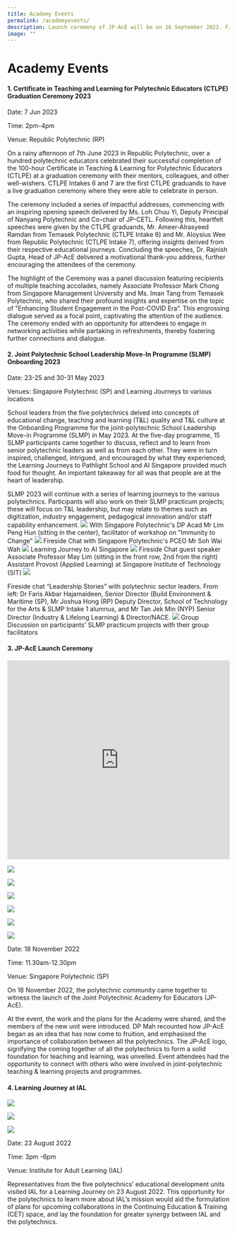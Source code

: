 ```yaml
---
title: Academy Events
permalink: /academyevents/
description: Launch ceremony of JP-AcE will be on 16 September 2022. Find out more!
image: ""
---
```

# Academy Events

#### 1. Certificate in Teaching and Learning for Polytechnic Educators (CTLPE) Graduation Ceremony 2023

Date: 7 Jun 2023

Time: 2pm-4pm

Venue:  Republic Polytechnic (RP)

On a rainy afternoon of 7th June 2023 in Republic Polytechnic, over a hundred polytechnic educators celebrated their successful completion of the 100-hour Certificate in Teaching &amp; Learning for Polytechnic Educators (CTLPE) at a graduation ceremony with their mentors, colleagues, and other well-wishers. CTLPE Intakes 6 and 7 are the first CTLPE graduands to have a live graduation ceremony where they were able to celebrate in person.

The ceremony included a series of impactful addresses, commencing with an inspiring opening speech delivered by Ms. Loh Chuu Yi, Deputy Principal of Nanyang Polytechnic and Co-chair of JP-CETL. Following this, heartfelt speeches were given by the CTLPE graduands, Mr. Ameer-Alrasyeed Ramdan from Temasek Polytechnic (CTLPE Intake 6) and Mr. Aloysius Wee from Republic Polytechnic (CTLPE Intake 7), offering insights derived from their respective educational journeys. Concluding the speeches, Dr. Rajnish Gupta, Head of JP-AcE delivered a motivational thank-you address, further encouraging the attendees of the ceremony.

The highlight of the Ceremony was a panel discussion featuring recipients of multiple teaching accolades, namely Associate Professor Mark Chong from Singapore Management University and Ms. Iman Tang from Temasek Polytechnic, who shared their profound insights and expertise on the topic of "Enhancing Student Engagement in the Post-COVID Era”. This engrossing dialogue served as a focal point, captivating the attention of the audience. The ceremony ended with an opportunity for attendees to engage in networking activities while partaking in refreshments, thereby fostering further connections and dialogue.



#### 2. Joint Polytechnic School Leadership Move-In Programme (SLMP) Onboarding 2023

Date: 23-25 and 30-31 May 2023

Venues: Singapore Polytechnic (SP) and Learning Journeys to various locations

School leaders from the five polytechnics delved into concepts of educational change, teaching and learning (T&amp;L) quality and T&amp;L culture at the Onboarding Programme for the joint-polytechnic School Leadership Move-in Programme (SLMP) in May 2023. At the five-day programme, 15 SLMP participants came together to discuss, reflect and to learn from senior polytechnic leaders as well as from each other. They were in turn inspired, challenged, intrigued, and encouraged by what they experienced; the Learning Journeys to Pathlight School and AI Singapore provided much food for thought. An important takeaway for all was that people are at the heart of leadership.

SLMP 2023 will continue with a series of learning journeys to the various polytechnics. Participants will also work on their SLMP practicum projects; these will focus on T&amp;L leadership, but may relate to themes such as digitization, industry engagement, pedagogical innovation and/or staff capability enhancement.
![](/images/slmp%20onboarding%20run%202.png)
With Singapore Polytechnic's DP Acad Mr Lim Peng Hun (sitting in the center), facilitator of workshop on "Immunity to Change"
![](/images/slmp%20fireside%20chat%20run%202.png)
Fireside Chat with Singapore Polytechnic's PCEO Mr Soh Wai Wah
![](/images/slmp%20run%202%20learning%20journey%20to%20ai%20singapore.png)
Learning Journey to AI Singapore
![](/images/slmp%20run%202%20fireside%20chat%20with%20guest%20ap%20may%20lim.png)
Fireside Chat guest speaker Associate Professor May Lim (sitting in the front row, 2nd from the right) Assistant Provost (Applied Learning) at Singapore Institute of Technology (SIT)
![](/images/fireside%20chat%20with%20poly%20leaders.png)

Fireside chat “Leadership Stories” with polytechnic sector leaders. From left: Dr Faris Akbar Hajamaideen, Senior Director (Build Environment &amp; Maritime (SP), Mr Joshua Hong (RP) Deputy Director, School of Technology for the Arts &amp; SLMP Intake 1 alumnus, and Mr Tan Jek Min (NYP) Senior Director (Industry &amp; Lifelong Learning) &amp; Director/NACE.
![](/images/slmp%20run%202%20group%20discussion.png)
Group Discussion on participants' SLMP practicum projects with their group facilitators


              

#### 3. JP-AcE Launch Ceremony


<iframe width="100%" height="450" src="https://www.youtube.com/embed/Vel55c-4N3s?controls=0" title="YouTube video player" frameborder="0" allow="accelerometer; autoplay; clipboard-write; encrypted-media; gyroscope; picture-in-picture" allowfullscreen=""></iframe>

![](/images/20221118_JP-AcELaunch_0081.jpg)

![](/images/20221118_JP-AcELaunch_0192.jpg)

![](/images/20221118_JP-AcELaunch_0216.jpg)

![](/images/20221118_JP-AcELaunch_0085.jpg)

![](/images/20221118_JP-AcELaunch_0240.jpg)

![](/images/20221118_JP-AcELaunch_0250.jpg)


Date: 18 November 2022

Time: 11.30am-12.30pm

Venue: Singapore Polytechnic (SP)


On 18 November 2022, the polytechnic community came together to witness the launch of the Joint Polytechnic Academy for Educators (JP-AcE).

At the event, the work and the plans for the Academy were shared, and the members of the new unit were introduced. DP Mah recounted how JP-AcE began as an idea that has now come to fruition, and emphasised the importance of collaboration between all the polytechnics. The JP-AcE logo, signifying the coming together of all the polytechnics to form a solid foundation for teaching and learning, was unveiled. Event attendees had the opportunity to connect with others who were involved in joint-polytechnic teaching &amp; learning projects and programmes.


#### 4. Learning Journey at IAL

![](/images/IALvisit1.jpeg)

![](/images/IALvisit2.jpeg)

![](/images/IALvisit3.jpeg)

Date: 23 August 2022

Time: 3pm -6pm

Venue: Institute for Adult Learning (IAL)

Representatives from the five polytechnics’ educational development units visited IAL for a Learning Journey on 23 August 2022. This opportunity for the polytechnics to learn more about IAL’s mission would aid the formulation of plans for upcoming collaborations in the Continuing Education &amp; Training (CET) space, and lay the foundation for greater synergy between IAL and the polytechnics.